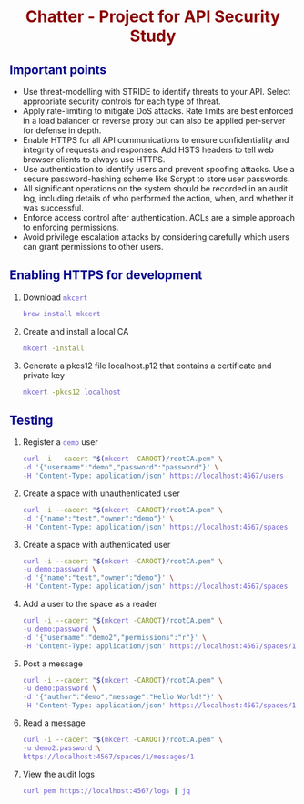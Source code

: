 # Chatter - Project for API Security Study

<style>
    h1 {
        color: DarkRed;
        text-align: center;
    }
    h2 {
        color: DarkBlue;
    }
    h3 {
        color: DarkGreen;
    }
    h4 {
        color: DarkMagenta;
    }
    strong {
        color: Maroon;
    }
    em {
        color: Maroon;
    }
    img {
        display: block;
        margin-left: auto;
        margin-right: auto
    }
    code {
        color: SlateBlue;
    }
    mark {
        background-color:GoldenRod;
    }
</style>

## Important points

- Use threat-modelling with STRIDE to identify threats to your API. Select appropriate security controls for each type of threat.
- Apply rate-limiting to mitigate DoS attacks. Rate limits are best enforced in a load balancer or reverse proxy but can also be applied per-server for defense in depth.
- Enable HTTPS for all API communications to ensure confidentiality and integrity of requests and responses. Add HSTS headers to tell web browser clients to always use HTTPS.
- Use authentication to identify users and prevent spoofing attacks. Use a secure password-hashing scheme like Scrypt to store user passwords.
- All significant operations on the system should be recorded in an audit log, including details of who performed the action, when, and whether it was successful.
- Enforce access control after authentication. ACLs are a simple approach to enforcing permissions.
- Avoid privilege escalation attacks by considering carefully which users can grant permissions to other users.


## Enabling HTTPS for development

1. Download `mkcert`
    ```bash
    brew install mkcert
    ```
2. Create and install a local CA
   ```bash
   mkcert -install
   ```
3. Generate a pkcs12 file localhost.p12 that contains a certificate and private key 
    ```bash
    mkcert -pkcs12 localhost
    ```
## Testing

1. Register a `demo` user
    ```bash
    curl -i --cacert "$(mkcert -CAROOT)/rootCA.pem" \
    -d '{"username":"demo","password":"password"}' \
    -H 'Content-Type: application/json' https://localhost:4567/users
    ```
2. Create a space with unauthenticated user
    ```bash
    curl -i --cacert "$(mkcert -CAROOT)/rootCA.pem" \
    -d '{"name":"test","owner":"demo"}' \
    -H 'Content-Type: application/json' https://localhost:4567/spaces
    ```
3. Create a space with authenticated user
    ```bash
    curl -i --cacert "$(mkcert -CAROOT)/rootCA.pem" \
    -u demo:password \
    -d '{"name":"test","owner":"demo"}' \
    -H 'Content-Type: application/json' https://localhost:4567/spaces
    ```
4. Add a user to the space as a reader
    ```bash
    curl -i --cacert "$(mkcert -CAROOT)/rootCA.pem" \
    -u demo:password \
    -d '{"username":"demo2","permissions":"r"}' \
    -H 'Content-Type: application/json' https://localhost:4567/spaces/1/members
    ```
5. Post a message
    ```bash
    curl -i --cacert "$(mkcert -CAROOT)/rootCA.pem" \
    -u demo:password \
    -d '{"author":"demo","message":"Hello World!"}' \
    -H 'Content-Type: application/json' https://localhost:4567/spaces/1/messages
    ```
6. Read a message
    ```bash
    curl -i --cacert "$(mkcert -CAROOT)/rootCA.pem" \
    -u demo2:password \
    https://localhost:4567/spaces/1/messages/1
    ```
7. View the audit logs
    ```bash
    curl pem https://localhost:4567/logs | jq
    ```
